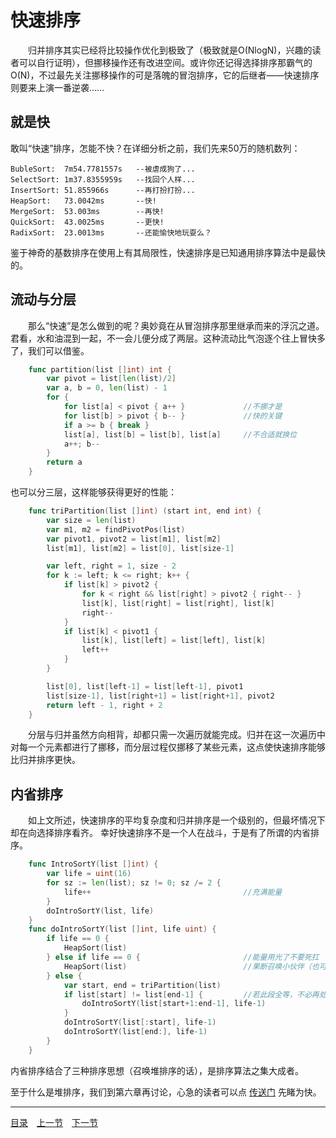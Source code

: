 # 快速排序
　　归并排序其实已经将比较操作优化到极致了（极致就是O(NlogN)，兴趣的读者可以自行证明），但挪移操作还有改进空间。或许你还记得选择排序那霸气的O(N)，不过最先关注挪移操作的可是落魄的冒泡排序，它的后继者——快速排序则要来上演一番逆袭……

## 就是快
敢叫“快速”排序，怎能不快？在详细分析之前，我们先来50万的随机数列：

	BubleSort:	7m54.7781557s	--被虐成狗了...
	SelectSort:	1m37.8355959s	--找回个人样...
	InsertSort:	51.855966s		--再打扮打扮...
	HeapSort:	73.0042ms		--快!
	MergeSort:	53.003ms		--再快!
	QuickSort:	43.0025ms		--更快!
	RadixSort:	23.0013ms		--还能愉快地玩耍么？

鉴于神奇的基数排序在使用上有其局限性，快速排序是已知通用排序算法中是最快的。

## 流动与分层
　　那么“快速”是怎么做到的呢？奥妙竟在从冒泡排序那里继承而来的浮沉之道。君看，水和油混到一起，不一会儿便分成了两层。这种流动比气泡逐个往上冒快多了，我们可以借鉴。
```go
	func partition(list []int) int {
		var pivot = list[len(list)/2]
		var a, b = 0, len(list) - 1
		for {
			for list[a] < pivot { a++ }				//不挪才是
			for list[b] > pivot { b-- }				//快的关键
			if a >= b { break }
			list[a], list[b] = list[b], list[a]		//不合适就换位
			a++; b--
		}
		return a
	}
```
也可以分三层，这样能够获得更好的性能：
```go
	func triPartition(list []int) (start int, end int) {
		var size = len(list)
		var m1, m2 = findPivotPos(list)
		var pivot1, pivot2 = list[m1], list[m2]
		list[m1], list[m2] = list[0], list[size-1]

		var left, right = 1, size - 2
		for k := left; k <= right; k++ {
			if list[k] > pivot2 {
				for k < right && list[right] > pivot2 { right-- }
				list[k], list[right] = list[right], list[k]
				right--
			}
			if list[k] < pivot1 {
				list[k], list[left] = list[left], list[k]
				left++
			}
		}

		list[0], list[left-1] = list[left-1], pivot1
		list[size-1], list[right+1] = list[right+1], pivot2
		return left - 1, right + 2
	}
```
　　分层与归并虽然方向相背，却都只需一次遍历就能完成。归并在这一次遍历中对每一个元素都进行了挪移，而分层过程仅挪移了某些元素，这点使快速排序能够比归并排序更快。


## 内省排序
　　如上文所述，快速排序的平均复杂度和归并排序是一个级别的，但最坏情况下却在向选择排序看齐。  幸好快速排序不是一个人在战斗，于是有了所谓的内省排序。
```go
	func IntroSortY(list []int) {
		var life = uint(16)
		for sz := len(list); sz != 0; sz /= 2 {
			life++									//充满能量
		}
		doIntroSortY(list, life)
	}
	func doIntroSortY(list []int, life uint) {
		if life == 0 {
			HeapSort(list)
		} else if life == 0 {						//能量用光了不要死扛
			HeapSort(list)							//果断召唤小伙伴（也可以召唤MergeSort）
		} else {
			var start, end = triPartition(list)
			if list[start] != list[end-1] {			//若此段全等，不必再处理
				doIntroSortY(list[start+1:end-1], life-1)
			}
			doIntroSortY(list[:start], life-1)
			doIntroSortY(list[end:], life-1)
		}
	}
```
内省排序结合了三种排序思想（召唤堆排序的话），是排序算法之集大成者。  

至于什么是堆排序，我们到第六章再讨论，心急的读者可以点 [传送门](06-A.md) 先睹为快。

---
[目录](../index.md)　[上一节](01-B.md)　[下一节](01-D.md)
